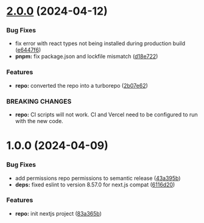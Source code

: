 # [2.0.0](https://github.com/rikhall1515/nextjs-project-template/compare/v1.0.0...v2.0.0) (2024-04-12)


### Bug Fixes

* fix error with react types not being installed during production build ([e6447f6](https://github.com/rikhall1515/nextjs-project-template/commit/e6447f6e8c09ffcaca8f61a2bdbbcd195002c806))
* **pnpm:** fix package.json and lockfile mismatch ([d18e722](https://github.com/rikhall1515/nextjs-project-template/commit/d18e7225b964d6fc6ea36f8200286e7b07afe453))


### Features

* **repo:** converted the repo into a turborepo ([2b07e62](https://github.com/rikhall1515/nextjs-project-template/commit/2b07e6244a0e95d4d8494231fa3914d90d340974))


### BREAKING CHANGES

* **repo:** CI scripts will not work. CI and Vercel need to be configured to run with the new
code.

# 1.0.0 (2024-04-09)

### Bug Fixes

- add permissions repo permissions to semantic release ([43a395b](https://github.com/rikhall1515/nextjs-project-template/commit/43a395bec146b1d6c3e0d1e68755c6100fc03304))
- **deps:** fixed eslint to version 8.57.0 for next.js compat ([6116d20](https://github.com/rikhall1515/nextjs-project-template/commit/6116d20415786bf11e81ab02975becff51bf50da))

### Features

- **repo:** init nextjs project ([83a365b](https://github.com/rikhall1515/nextjs-project-template/commit/83a365b8a1ce01da9a10751f38d6b25b847f80be))
